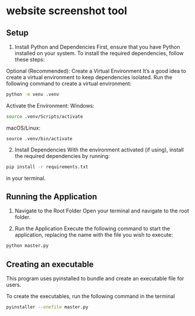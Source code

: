 # website screenshot tool
## Setup
1. Install Python and Dependencies
First, ensure that you have Python installed on your system. To install the required dependencies, follow these steps:

Optional (Recommended): Create a Virtual Environment
It’s a good idea to create a virtual environment to keep dependencies isolated. Run the following command to create a virtual environment:

```bash
python -m venv .venv
```

Activate the Environment:
Windows:

```bash
source .venv/Scripts/activate
```

macOS/Linux:

```
source .venv/bin/activate
```

2. Install Dependencies
With the environment activated (if using), install the required dependencies by running:

```bash
pip install -r requirements.txt
```

in your terminal.

## Running the Application
1. Navigate to the Root Folder
Open your terminal and navigate to the root folder.

2. Run the Application
Execute the following command to start the application, replacing the name with the file you wish to execute:

```bash
python master.py
```

## Creating an executable
This program uses pyinstalled to bundle and create an executable file for users.

To create the executables, run the following command in the terminal
``` bash
pyinstaller --onefile master.py
```